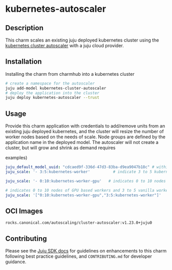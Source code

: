 # kubernetes-autoscaler

## Description
This charm scales an existing juju deployed kubernetes cluster using the 
[kubernetes cluster autoscaler](kubernetes-auto-scaler) with a juju cloud provider.

## Installation
Installing the charm from charmhub into a kubernetes cluster
```bash
# create a namespace for the autoscaler
juju add-model kubernetes-cluster-autoscaler
# deploy the application into the cluster
juju deploy kubernetes-autoscaler --trust 
```


## Usage
Provide this charm application with credentials to add/remove units from 
an existing juju deployed kubernetes, and the cluster will resize the number
of worker nodes based on the needs of scale. Node groups are defined by
the application name in the deployed model. The autoscaler will not create a cluster, 
but will grow and shrink as demand requires

examples)
```yaml
juju_default_model_uuid: "cdcaed9f-336d-47d3-83ba-d9ea9047b18c" # within this juju model
juju_scale: '- 3:5:kubernetes-worker'          # indicate 3 to 5 kubernetes-worker nodes
```

```yaml
juju_scale: '- 0:10:kubernetes-worker-gpu'   # indicates 0 to 10 nodes of GPU based workers
```

```yaml
# indicates 0 to 10 nodes of GPU based workers and 3 to 5 vanilla worker nodes
juju_scale: '["0:10:kubernetes-worker-gpu","3:5:kubernetes-worker"]'
```

## OCI Images

`rocks.canonical.com/autoscaling/cluster-autoscaler:v1.23.0+juju0`

## Contributing

Please see the [Juju SDK docs](https://juju.is/docs/sdk) for guidelines
on enhancements to this charm following best practice guidelines, and
`CONTRIBUTING.md` for developer guidance.

[Links]: <>
[kubernetes-auto-scaler]: (https://github.com/kubernetes/autoscaler/tree/master/cluster-autoscaler)